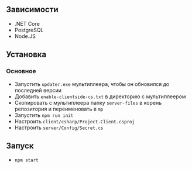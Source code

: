## Зависимости

- .NET Core
- PostgreSQL
- Node.JS

## Установка

### Основное

- Запустить `updater.exe` мультиплеера, чтобы он обновился до последней версии
- Добавить `enable-clientside-cs.txt` в директорию с мультиплеером
- Скопировать с мультиплеера папку `server-files` в корень репозитория и переименовать в `mp`
- Запустить `npm run init`
- Настроить `client/csharp/Project.Client.csproj`
- Настроить `server/Config/Secret.cs`

## Запуск

- `npm start`
